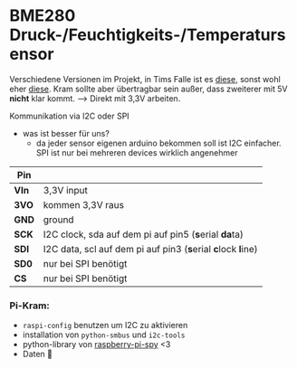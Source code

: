 # BME280 Druck-/Feuchtigkeits-/Temperatursensor

Verschiedene Versionen im Projekt, in Tims Falle ist es [diese](https://www.adafruit.com/product/2652), sonst wohl eher [diese](https://www.berrybase.de/sensoren-module/feuchtigkeit/gy-bme280-breakout-board-3in1-sensor-f-252-r-temperatur-luftfeuchtigkeit-und-luftdruck?c=92). Kram sollte aber übertragbar sein außer, dass zweiterer mit 5V **nicht** klar kommt. --> Direkt mit 3,3V arbeiten.

Kommunikation via I2C oder SPI
- was ist besser für uns?
  - da jeder sensor eigenen arduino bekommen soll ist I2C einfacher. SPI ist nur bei mehreren devices wirklich angenehmer

|    Pin| |
|---|---|  
|**VIn**| 3,3V input|
|**3VO**| kommen 3,3V raus|
|**GND**| ground|
|**SCK**| I2C clock, sda auf dem pi auf pin5 (**s**erial **da**ta)|
|**SDI**| I2C data, scl auf dem pi auf pin3 (**s**erial **c**lock **l**ine)|
|**SD0**| nur bei SPI benötigt|
| **CS**| nur bei SPI benötigt|

### Pi-Kram:

- `raspi-config` benutzen um I2C zu aktivieren
- installation von `python-smbus` und `i2c-tools`
- python-library von [raspberry-pi-spy](https://www.raspberrypi-spy.co.uk/2016/07/using-bme280-i2c-temperature-pressure-sensor-in-python/) <3
- Daten 🙌
```

